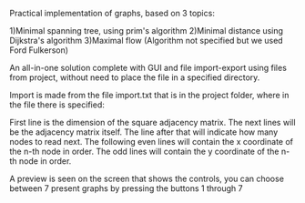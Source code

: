 Practical implementation of graphs, based on 3 topics:

1)Minimal spanning tree, using prim's algorithm
2)Minimal distance using Dijkstra's algorithm
3)Maximal flow (Algorithm not specified but we used Ford Fulkerson)

An all-in-one solution complete with GUI and file import-export using files from project, without need to place the file in a specified directory.

Import is made from the file import.txt that is in the project folder, where in the file there is specified:

First line is the dimension of the square adjacency matrix.
The next lines will be the adjacency matrix itself.
The line after that will indicate how many nodes to read next.
The following even lines will contain the x coordinate of the n-th node in order.
The odd lines will contain the y coordinate of the n-th node in order.


A preview is seen on the screen that shows the controls, you can choose between 7 present graphs by pressing the buttons 1 through 7
